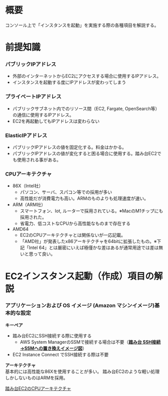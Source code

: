 # 概要
コンソール上で「インスタンスを起動」を実施する際の各種項目を解説する。  

# 前提知識
### パブリックIPアドレス
- 外部のインターネットからEC2にアクセスする場合に使用するIPアドレス。
- インスタンスを起動する度にIPアドレスが変わってしまう

### プライベートIPアドレス
- パブリックサブネット内でのリソース間（EC2, Fargate, OpenSearch等）の通信に使用するIPアドレス。
- EC2を再起動してもIPアドレスは変わらない
  
### ElasticIPアドレス
- パブリックIPアドレスの値を固定化する。料金はかかる。
- パブリックIPアドレスの値が変化すると困る場合に使用する。踏み台EC2でも使用される事がある。

### CPUアーキテクチャ
- 86X（Intel社）
  - パソコン、サーバ、スパコン等での採用が多い
  - 高性能だが消費電力も高い。ARMのものよりも処理速度が速い。
- ARM（ARM社）
  - スマートフォン、Iot, ルーターで採用されている。※MacのM1チップにも採用された。
  - 省電力、低コストなCPUから高性能なものまで存在する
- AMD64
  - EC2のCPUアーキテクチャとは関係ないが一応記載。
  - 「AMD社」が発表したx86アーキテクチャを64bitに拡張したもの。※下記「Intel 64」とは厳密にいえば極僅かな差はあるが通常用途では差は無いと思って良い。

# EC2インスタンス起動（作成）項目の解説
### アプリケーションおよび OS イメージ (Amazon マシンイメージ)基本的な設定

**キーペア**  
- 踏み台EC2にSSH接続する際に使用する
  - AWS System ManagerのSSMで接続する場合は不要（[**踏み台 SSH接続→SSMへの置き換えイメージ図**](https://medium.com/eureka-engineering/started-to-use-ssm-session-manager-49dcd1e867a6)）
- EC2 Instance Connect でSSH接続する際は不要

**アーキテクチャ**  
基本的には高性能な86Xを使用することが多い。
踏み台EC2のような軽い処理しかしないものはARMを採用。

[踏み台EC2のCPUアーキテクチャ](https://www.skyarch.net/blog/aws-ec2%E3%81%A7arm64%E3%81%AE%E5%90%91%E3%81%8D%E4%B8%8D%E5%90%91%E3%81%8D%E3%81%AB%E3%81%A4%E3%81%84%E3%81%A6/)
